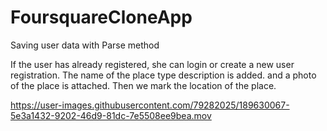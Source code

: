 # FoursquareCloneApp

Saving user data with Parse method


If the user has already registered, she can login or create a new user registration.
The name of the place type description is added. and a photo of the place is attached.
Then we mark the location of the place.


https://user-images.githubusercontent.com/79282025/189630067-5e3a1432-9202-46d9-81dc-7e5508ee9bea.mov

